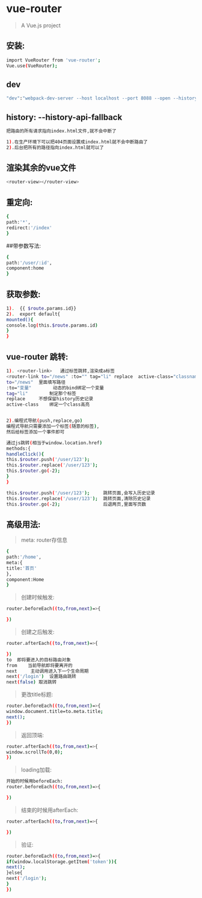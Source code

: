 # vue-router

> A Vue.js project


## 安装:
``` bash
import VueRouter from 'vue-router';
Vue.use(VueRouter);
```
## dev
``` bash
"dev":"webpack-dev-server --host localhost --port 8088 --open --history-api-fallback --config webpack.config.js"
```

## history:	--history-api-fallback
``` bash
把路由的所有请求指向index.html文件,就不会中断了

1).在生产环境下可以把404页面设置成index.html就不会中断路由了
2).后台把所有的路径指向index.html就可以了
```

## 渲染其余的vue文件
``` bash
<router-view></router-view>
```

## 重定向:
``` bash
{
path:'*',
redirect:'/index'
}
```

##带参数写法:
``` bash
{
path:'/user/:id',
component:home
}
```

## 获取参数:	
``` bash
1).  {{ $route.params.id}}
2).  export default{
mounted(){
console.log(this.$route.params.id)
}
}
```

## vue-router 跳转:
``` bash
1). <router-link>	通过标签跳转,渲染成a标签
<router-link to="/news" :to="" tag="li" replace  active-class="classname"></router-link>
to="/news"	里面填写路径
:to="变量"		动态的bind绑定一个变量
tag="li"		制定那个标签	
replace		不想保留history历史记录
active-class	绑定一个class高亮


2).编程式导航(push,replace,go)	
编程式导航只需要添加一个标签(随意的标签),
然后给标签添加一个事件即可

通过js跳转(相当于window.location.href)
methods:{
handleClick(){
this.$router.push('/user/123');
this.$router.replace('/user/123');
this.$router.go(-2);
}
}

this.$router.push('/user/123');		跳转页面,会写入历史记录
this.$router.replace('/user/123');	跳转页面,清除历史记录
this.$router.go(-2);				后退两页,里面写页数 
```


## 高级用法:

> meta: router存信息
``` bash
{
path:'/home',
meta:{	
title:'首页'
},
component:Home
}
```

> 创建时候触发:
``` bash
router.beforeEach((to,from,next)=>{    

})
```

> 创建之后触发:
``` bash
router.afterEach((to,from,next)=>{

})
to	即将要进入的目标路由对象
from	当前导航即将要离开的
next	 主动调用进入下一个生命周期
next('/login')	设置路由跳转
next(false)	取消跳转
```

> 更改title标题:
``` bash
router.beforeEach((to,from,next)=>{
window.document.title=to.meta.title;
next();
})
```

> 返回顶端:
``` bash
router.afterEach((to,from,next)=>{
window.scrollTo(0,0);
})
```

> loading加载:
``` bash
开始的时候用beforeEach:
router.beforeEach((to,from,next)=>{

})
```

> 结束的时候用afterEach:
``` bash
router.afterEach((to,from,next)=>{

})
```

> 验证:
``` bash
router.beforeEach((to,from,next)=>{
if(window.localStorage.getItem('token')){
next();
}else{
next('/login');
}
})
```


